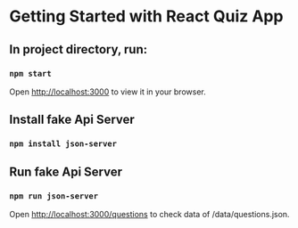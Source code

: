 # Getting Started with React Quiz App


## In project directory, run:

### `npm start`

Open [http://localhost:3000](http://localhost:3000) to view it in your browser.

## Install fake Api Server

### `npm install json-server`

## Run fake Api Server

### `npm run json-server`

Open [http://localhost:3000/questions](http://localhost:3000/questions) to check data of /data/questions.json.

